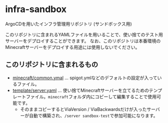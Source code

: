 # infra-sandbox

ArgoCDを用いたインフラ管理用リポジトリ (サンドボックス用)

このリポジトリに含まれるYAMLファイルを用いることで、使い捨てのテスト用サーバーをデプロイすることができます。
なお、このリポジトリは本番環境のMinecraftサーバーをデプロイする用途には使用しないでください。

## このリポジトリに含まれるもの

- [minecraft/common.ymal](minecraft/common.yaml) ... spigot.ymlなどのデフォルトの設定が入っているファイル。
- [template/server.yaml](template/server.yaml) ... 使い捨てMinecraftサーバーを立てるためのテンプレートファイル。`minecraft`フォルダ内にコピーして編集することで使用可能です。
  - そのままコピーするとViaVersion / ViaBackwardsだけが入ったサーバーが自動で構築され、`/server sandbox-test`で参加可能になります。
